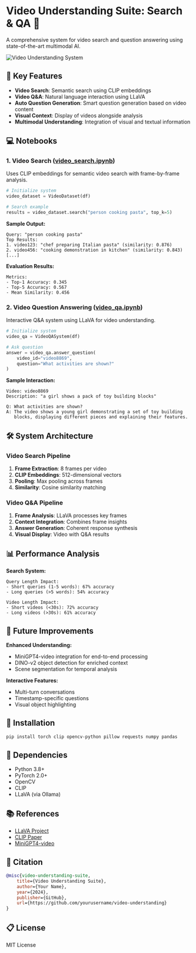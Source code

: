 # Video Understanding Suite: Search & QA 🎥

A comprehensive system for video search and question answering using state-of-the-art multimodal AI.

![Video Understanding System](clip-architecture-simple.svg)

## 🎯 Key Features

- **Video Search**: Semantic search using CLIP embeddings
- **Video Q&A**: Natural language interaction using LLaVA
- **Auto Question Generation**: Smart question generation based on video content
- **Visual Context**: Display of videos alongside analysis
- **Multimodal Understanding**: Integration of visual and textual information

## 💻 Notebooks

### 1. Video Search ([video_search.ipynb](video_search.ipynb))

Uses CLIP embeddings for semantic video search with frame-by-frame analysis.

```python
# Initialize system
video_dataset = VideoDataset(df)

# Search example
results = video_dataset.search("person cooking pasta", top_k=5)
```

**Sample Output:**
```
Query: "person cooking pasta"
Top Results:
1. video123: "chef preparing Italian pasta" (similarity: 0.876)
2. video456: "cooking demonstration in kitchen" (similarity: 0.843)
[...]
```

**Evaluation Results:**
```
Metrics:
- Top-1 Accuracy: 0.345
- Top-5 Accuracy: 0.567
- Mean Similarity: 0.456
```

### 2. Video Question Answering ([video_qa.ipynb](video_qa.ipynb))

Interactive Q&A system using LLaVA for video understanding.

```python
# Initialize system
video_qa = VideoQASystem(df)

# Ask question
answer = video_qa.answer_question(
    video_id="video8869",
    question="What activities are shown?"
)
```

**Sample Interaction:**
```
Video: video8869
Description: "a girl shows a pack of toy building blocks"

Q: What activities are shown?
A: The video shows a young girl demonstrating a set of toy building 
   blocks, displaying different pieces and explaining their features.
```

## 🛠 System Architecture

### Video Search Pipeline
1. **Frame Extraction**: 8 frames per video
2. **CLIP Embeddings**: 512-dimensional vectors
3. **Pooling**: Max pooling across frames
4. **Similarity**: Cosine similarity matching

### Video Q&A Pipeline
1. **Frame Analysis**: LLaVA processes key frames
2. **Context Integration**: Combines frame insights
3. **Answer Generation**: Coherent response synthesis
4. **Visual Display**: Video with Q&A results

## 📊 Performance Analysis

**Search System:**
```
Query Length Impact:
- Short queries (1-5 words): 67% accuracy
- Long queries (>5 words): 54% accuracy

Video Length Impact:
- Short videos (<30s): 72% accuracy
- Long videos (>30s): 61% accuracy
```

## 🚀 Future Improvements

**Enhanced Understanding:**
- MiniGPT4-video integration for end-to-end processing
- DINO-v2 object detection for enriched context
- Scene segmentation for temporal analysis

**Interactive Features:**
- Multi-turn conversations
- Timestamp-specific questions
- Visual object highlighting

## 🔧 Installation

```bash
pip install torch clip opencv-python pillow requests numpy pandas
```

## 🤝 Dependencies

- Python 3.8+
- PyTorch 2.0+
- OpenCV
- CLIP
- LLaVA (via Ollama)

## 📚 References

- [LLaVA Project](https://llava-vl.github.io/)
- [CLIP Paper](https://arxiv.org/abs/2103.00020)
- [MiniGPT4-video](https://vision-cair.github.io/MiniGPT4-video/)

## 📝 Citation

```bibtex
@misc{video-understanding-suite,
    title={Video Understanding Suite},
    author={Your Name},
    year={2024},
    publisher={GitHub},
    url={https://github.com/yourusername/video-understanding}
}
```

## 📋 License

MIT License

